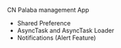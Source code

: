 CN Palaba management App
- Shared Preference
- AsyncTask and AsyncTask Loader
- Notifications (Alert Feature)
